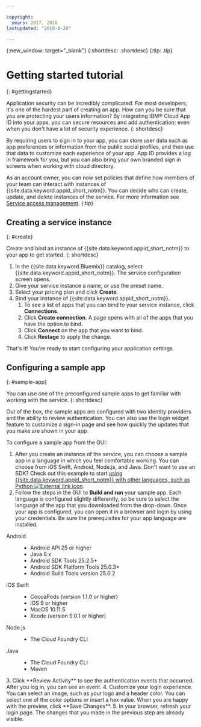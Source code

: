 ```yaml
---

copyright:
  years: 2017, 2018
lastupdated: "2018-4-20"

---
```


{:new_window: target="_blank"}
{:shortdesc: .shortdesc}
{:tip: .tip}

# Getting started tutorial
{: #gettingstarted}

Application security can be incredibly complicated. For most developers, it's one of the hardest part of creating an app. How can you be sure that you are protecting your users information? By integrating IBM® Cloud App ID into your apps, you can secure resources and add authentication; even when you don't have a lot of security experience.
{: shortdesc}

By requiring users to sign in to your app, you can store user data such as app preferences or information from the public social profiles, and then use that data to customize each experience of your app. App ID provides a log in framework for you, but you can also bring your own branded sign in screens when working with cloud directory.

As an account owner, you can now set policies that define how members of your team can interact with instances of {{site.data.keyword.appid_short_notm}}. You can decide who can create, update, and delete instances of the service. For more information see [Service access management](/docs/services/appid/iam.html).
{:tip}


## Creating a service instance
{: #create}

Create and bind an instance of {{site.data.keyword.appid_short_notm}} to your app to get started.
{: shortdesc}

1. In the {{site.data.keyword.Bluemix}} catalog, select {{site.data.keyword.appid_short_notm}}. The service configuration screen opens.
2. Give your service instance a name, or use the preset name.
3. Select your pricing plan and click **Create**.
4. Bind your instance of {{site.data.keyword.appid_short_notm}}.
    1. To see a list of apps that you can bind to your service instance, click **Connections**.
    2. Click **Create connection**. A page opens with all of the apps that you have the option to bind.
    3. Click **Connect** on the app that you want to bind.
    4. Click **Restage** to apply the change.

That's it! You're ready to start configuring your application settings.


## Configuring a sample app
{: #sample-app}

You can use one of the preconfigured sample apps to get familiar with working with the service.
{: shortdesc}

Out of the box, the sample apps are configured with two identity providers and the ability to review authentication. You can also use the login widget feature to customize a sign-in page and see how quickly the updates that you make are shown in your app.

To configure a sample app from the GUI:

1. After you create an instance of the service, you can choose a sample app in a language in which you feel comfortable working. You can choose from iOS Swift, Android, Node.js, and Java. Don't want to use an SDK? Check out this example to start <a href="https://github.com/mnsn/appid-python-flask-example" target="_blank">using {{site.data.keyword.appid_short_notm}} with other languages, such as Python <img src="../../icons/launch-glyph.svg" alt="External link icon"></a>.
2. Follow the steps in the GUI to **Build and run** your sample app. Each language is configured slightly differently, so be sure to select the language of the app that you downloaded from the drop-down. Once your app is configured, you can open it in a browser and login by using your credentials. Be sure the prerequisites for your app language are installed.
  <dl>
    <dt> Android </dt>
      <dd><ul><li> Android API 25 or higher </li><li> Java 8.x </li><li> Android SDK Tools 25.2.5+ </li><li> Android SDK Platform Tools 25.0.3+ </li><li> Android Build Tools version 25.0.2 </li></ul></dd>
    <dt> iOS Swift </dt>
      <dd><ul><li> CocoaPods (version 1.1.0 or higher) </li><li> iOS 9 or higher </li><li> MacOS 10.11.5 </li><li> Xcode (version 9.0.1 or higher) </li></ul></dd>
    <dt> Node.js </dt>
      <dd><ul><li> The Cloud Foundry CLI </li></ul></dd>
    <dt> Java </dt>
      <dd><ul><li> The Cloud Foundry CLI </li><li> Maven </li></ul></dd>
  </dl>
3. Click **Review Activity** to see the authentication events that occurred. After you log in, you can see an event.
4. Customize your login experience. You can select an image, such as your logo and a header color. You can select one of the color options or insert a hex value. When you are happy with the preview, click **Save Changes**.
5. In your browser, refresh your login page. The changes that you made in the previous step are already visible.

